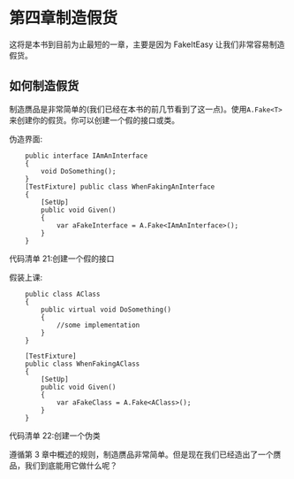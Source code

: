 # 第四章制造假货

这将是本书到目前为止最短的一章，主要是因为 FakeItEasy 让我们非常容易制造假货。

## 如何制造假货

制造赝品是非常简单的(我们已经在本书的前几节看到了这一点)。使用`A.Fake<T>`来创建你的假货。你可以创建一个假的接口或类。

伪造界面:

```
    public interface IAmAnInterface
    {
        void DoSomething();
    }
    [TestFixture] public class WhenFakingAnInterface
    {
        [SetUp]
        public void Given()
        {
            var aFakeInterface = A.Fake<IAmAnInterface>();
        }
    }

```

代码清单 21:创建一个假的接口

假装上课:

```
    public class AClass
    {
        public virtual void DoSomething()
        {
            //some implementation
        }
    }

    [TestFixture]
    public class WhenFakingAClass
    {
        [SetUp]
        public void Given()
        {
            var aFakeClass = A.Fake<AClass>();
        }
    }

```

代码清单 22:创建一个伪类

遵循第 3 章中概述的规则，制造赝品非常简单。但是现在我们已经造出了一个赝品，我们到底能用它做什么呢？